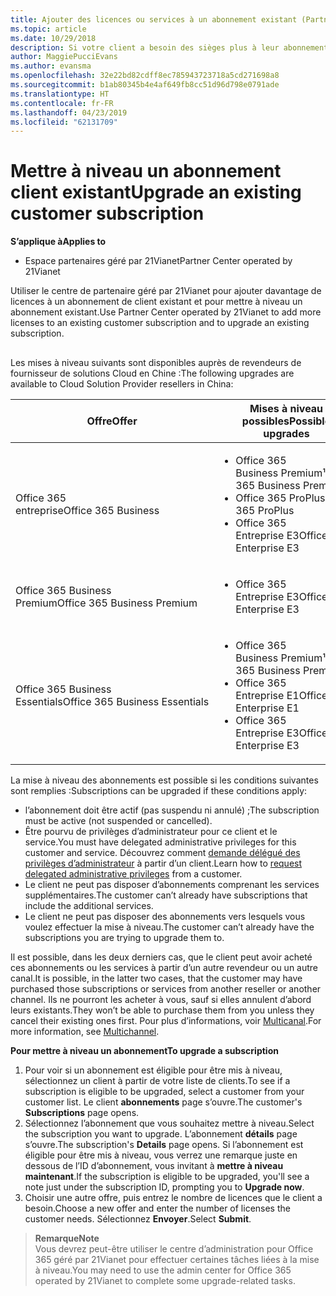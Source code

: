 ```yaml
---
title: Ajouter des licences ou services à un abonnement existant (Partner Center géré par 21Vianet)
ms.topic: article
ms.date: 10/29/2018
description: Si votre client a besoin des sièges plus à leur abonnement actuel fourni ou une version différente avec d’autres services, vous pourrez peut-être mettre à niveau de l’abonnement.
author: MaggiePucciEvans
ms.author: evansma
ms.openlocfilehash: 32e22bd82cdff8ec785943723718a5cd271698a8
ms.sourcegitcommit: b1ab80345b4e4af649fb8cc51d96d798e0791ade
ms.translationtype: HT
ms.contentlocale: fr-FR
ms.lasthandoff: 04/23/2019
ms.locfileid: "62131709"
---
```

# <a name="upgrade-an-existing-customer-subscription"></a><span data-ttu-id="0949e-103">Mettre à niveau un abonnement client existant</span><span class="sxs-lookup"><span data-stu-id="0949e-103">Upgrade an existing customer subscription</span></span>

<span data-ttu-id="0949e-104">**S’applique à**</span><span class="sxs-lookup"><span data-stu-id="0949e-104">**Applies to**</span></span>

-   <span data-ttu-id="0949e-105">Espace partenaires géré par 21Vianet</span><span class="sxs-lookup"><span data-stu-id="0949e-105">Partner Center operated by 21Vianet</span></span>

<span data-ttu-id="0949e-106">Utiliser le centre de partenaire géré par 21Vianet pour ajouter davantage de licences à un abonnement de client existant et pour mettre à niveau un abonnement existant.</span><span class="sxs-lookup"><span data-stu-id="0949e-106">Use Partner Center operated by 21Vianet to add more licenses to an existing customer subscription and to upgrade an existing subscription.</span></span> 

## <a href="" id="upgradesubscription"></a>

<span data-ttu-id="0949e-107">Les mises à niveau suivants sont disponibles auprès de revendeurs de fournisseur de solutions Cloud en Chine :</span><span class="sxs-lookup"><span data-stu-id="0949e-107">The following upgrades are available to Cloud Solution Provider resellers in China:</span></span>

<table>
<colgroup>
<col width="50%" />
<col width="50%" />
</colgroup>
<thead>
<tr class="header">
<th><span data-ttu-id="0949e-108">Offre</span><span class="sxs-lookup"><span data-stu-id="0949e-108">Offer</span></span></th>
<th><span data-ttu-id="0949e-109">Mises à niveau possibles</span><span class="sxs-lookup"><span data-stu-id="0949e-109">Possible upgrades</span></span></th>
</tr>
</thead>
<tbody>
<tr class="odd">
<td><span data-ttu-id="0949e-110">Office 365 entreprise</span><span class="sxs-lookup"><span data-stu-id="0949e-110">Office 365 Business</span></span></td>
<td><ul>
<li><span data-ttu-id="0949e-111">Office&nbsp;365 Business&nbsp;Premium¹</span><span class="sxs-lookup"><span data-stu-id="0949e-111">Office 365 Business Premium¹</span></span></li>
<li><span data-ttu-id="0949e-112">Office 365 ProPlus</span><span class="sxs-lookup"><span data-stu-id="0949e-112">Office 365 ProPlus</span></span></li>
<li><span data-ttu-id="0949e-113">Office&nbsp;365 Entreprise&nbsp;E3</span><span class="sxs-lookup"><span data-stu-id="0949e-113">Office 365 Enterprise E3</span></span></li>

</ul></td>
</tr>
<tr class="even">
<td><span data-ttu-id="0949e-114">Office 365 Business Premium</span><span class="sxs-lookup"><span data-stu-id="0949e-114">Office 365 Business Premium</span></span></td>
<td><ul>
<li><span data-ttu-id="0949e-115">Office&nbsp;365 Entreprise&nbsp;E3</span><span class="sxs-lookup"><span data-stu-id="0949e-115">Office 365 Enterprise E3</span></span></li>

</ul></td>
</tr>
<tr class="odd">
<td><span data-ttu-id="0949e-116">Office 365 Business Essentials</span><span class="sxs-lookup"><span data-stu-id="0949e-116">Office 365 Business Essentials</span></span></td>
<td><ul>
<li><span data-ttu-id="0949e-117">Office&nbsp;365 Business&nbsp;Premium¹</span><span class="sxs-lookup"><span data-stu-id="0949e-117">Office 365 Business Premium¹</span></span></li>
<li><span data-ttu-id="0949e-118">Office&nbsp;365 Entreprise&nbsp;E1</span><span class="sxs-lookup"><span data-stu-id="0949e-118">Office 365 Enterprise E1</span></span></li>
<li><span data-ttu-id="0949e-119">Office&nbsp;365 Entreprise&nbsp;E3</span><span class="sxs-lookup"><span data-stu-id="0949e-119">Office 365 Enterprise E3</span></span></li>

</ul></td>
</tr>
</tbody>
</table>


<span data-ttu-id="0949e-120">La mise à niveau des abonnements est possible si les conditions suivantes sont remplies&nbsp;:</span><span class="sxs-lookup"><span data-stu-id="0949e-120">Subscriptions can be upgraded if these conditions apply:</span></span>

-   <span data-ttu-id="0949e-121">l’abonnement doit être actif (pas suspendu ni annulé)&nbsp;;</span><span class="sxs-lookup"><span data-stu-id="0949e-121">The subscription must be active (not suspended or cancelled).</span></span>
-   <span data-ttu-id="0949e-122">Être pourvu de privilèges d’administrateur pour ce client et le service.</span><span class="sxs-lookup"><span data-stu-id="0949e-122">You must have delegated administrative privileges for this customer and service.</span></span> <span data-ttu-id="0949e-123">Découvrez comment [demande délégué des privilèges d’administrateur](request-a-relationship-with-a-customer.md) à partir d’un client.</span><span class="sxs-lookup"><span data-stu-id="0949e-123">Learn how to [request delegated administrative privileges](request-a-relationship-with-a-customer.md) from a customer.</span></span>
-   <span data-ttu-id="0949e-124">Le client ne peut pas disposer d’abonnements comprenant les services supplémentaires.</span><span class="sxs-lookup"><span data-stu-id="0949e-124">The customer can’t already have subscriptions that include the additional services.</span></span>
-   <span data-ttu-id="0949e-125">Le client ne peut pas disposer des abonnements vers lesquels vous voulez effectuer la mise à niveau.</span><span class="sxs-lookup"><span data-stu-id="0949e-125">The customer can’t already have the subscriptions you are trying to upgrade them to.</span></span>

<span data-ttu-id="0949e-126">Il est possible, dans les deux derniers cas, que le client peut avoir acheté ces abonnements ou les services à partir d’un autre revendeur ou un autre canal.</span><span class="sxs-lookup"><span data-stu-id="0949e-126">It is possible, in the latter two cases, that the customer may have purchased those subscriptions or services from another reseller or another channel.</span></span> <span data-ttu-id="0949e-127">Ils ne pourront les acheter à vous, sauf si elles annulent d’abord leurs existants.</span><span class="sxs-lookup"><span data-stu-id="0949e-127">They won’t be able to purchase them from you unless they cancel their existing ones first.</span></span> <span data-ttu-id="0949e-128">Pour plus d’informations, voir [Multicanal](multichannel.md).</span><span class="sxs-lookup"><span data-stu-id="0949e-128">For more information, see [Multichannel](multichannel.md).</span></span>

<span data-ttu-id="0949e-129">**Pour mettre à niveau un abonnement**</span><span class="sxs-lookup"><span data-stu-id="0949e-129">**To upgrade a subscription**</span></span>

1.  <span data-ttu-id="0949e-130">Pour voir si un abonnement est éligible pour être mis à niveau, sélectionnez un client à partir de votre liste de clients.</span><span class="sxs-lookup"><span data-stu-id="0949e-130">To see if a subscription is eligible to be upgraded, select a customer from your customer list.</span></span> <span data-ttu-id="0949e-131">Le client **abonnements** page s’ouvre.</span><span class="sxs-lookup"><span data-stu-id="0949e-131">The customer's **Subscriptions** page opens.</span></span>
2.  <span data-ttu-id="0949e-132">Sélectionnez l’abonnement que vous souhaitez mettre à niveau.</span><span class="sxs-lookup"><span data-stu-id="0949e-132">Select the subscription you want to upgrade.</span></span> <span data-ttu-id="0949e-133">L’abonnement **détails** page s’ouvre.</span><span class="sxs-lookup"><span data-stu-id="0949e-133">The subscription's **Details** page opens.</span></span> <span data-ttu-id="0949e-134">Si l’abonnement est éligible pour être mis à niveau, vous verrez une remarque juste en dessous de l’ID d’abonnement, vous invitant à **mettre à niveau maintenant**.</span><span class="sxs-lookup"><span data-stu-id="0949e-134">If the subscription is eligible to be upgraded, you'll see a note just under the subscription ID, prompting you to **Upgrade now**.</span></span>
3.  <span data-ttu-id="0949e-135">Choisir une autre offre, puis entrez le nombre de licences que le client a besoin.</span><span class="sxs-lookup"><span data-stu-id="0949e-135">Choose a new offer and enter the number of licenses the customer needs.</span></span> <span data-ttu-id="0949e-136">Sélectionnez **Envoyer**.</span><span class="sxs-lookup"><span data-stu-id="0949e-136">Select **Submit**.</span></span>

><span data-ttu-id="0949e-137">**Remarque**</span><span class="sxs-lookup"><span data-stu-id="0949e-137">**Note**</span></span><br><span data-ttu-id="0949e-138">Vous devrez peut-être utiliser le centre d’administration pour Office 365 géré par 21Vianet pour effectuer certaines tâches liées à la mise à niveau.</span><span class="sxs-lookup"><span data-stu-id="0949e-138">You may need to use the admin center for Office 365 operated by 21Vianet to complete some upgrade-related tasks.</span></span>
